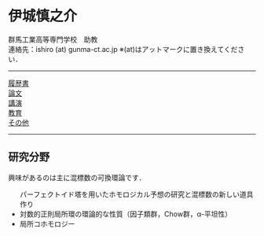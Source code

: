 <html lang="ja">

<meta charset="UTF-8">

<head> 
  <h1> 伊城慎之介</h1> 
  <div class="left"> 
    群馬工業高等専門学校　助教
    <br>  
    連絡先：ishiro (at) gunma-ct.ac.jp
    ※(at)はアットマークに置き換えてください．
  </div>
</head>


<hr>
<body>
  
<div class="wrap">
  <div class="box box1"> <a href="https://math-ishiro.github.io/CVJP.html">履歴書</a> </div>
  <div class="box box2"> <a href="https://math-ishiro.github.io/PapersJP.html">論文</a> </div>
  <div class="box box3"> <a href="https://math-ishiro.github.io/TalksJP.html">講演</a> </div>
  <div class="box box4"> <a href="https://math-ishiro.github.io/Educations.html">教育</a> </div>
  <div class="box box5"> <a href="https://math-ishiro.github.io/Others.html">その他</a> </div>
</div>









<hr>

<h2> 研究分野 </h2>

興味があるのは主に混標数の可換環論です．
<ul>
パーフェクトイド塔を用いたホモロジカル予想の研究と混標数の新しい道具作り
<li> 対数的正則局所環の環論的な性質（因子類群，Chow群，α-平坦性）</li>
<li> 局所コホモロジー </li>
</ul>
</body>

